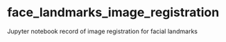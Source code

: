 # face_landmarks_image_registration
Jupyter notebook record of image registration for facial landmarks
